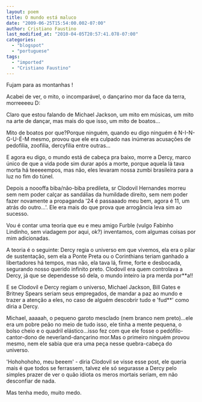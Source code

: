 ```yaml
---
layout: poem
title: O mundo está maluco
date: "2009-06-25T15:54:00.002-07:00"
author: Cristiano Faustino
last_modified_at: "2010-04-05T20:57:41.078-07:00"
categories:
  - "blogspot"
  - "portuguese"
tags:
  - "imported"
  - "Cristiano Faustino"
---
```


Fujam para as montanhas !

Acabei de ver, o mito, o incomparável, o dançarino mor da face da terra, morreeeeu D:

Claro que estou falando de Michael Jackson, um mito em músicas, um mito na arte de dançar, mas mais do que isso, um mito de boatos...

Mito de boatos por que?Porque ninguém, quando eu digo ninguém é N-I-N-G-U-É-M mesmo, provou que ele era culpado nas inúmeras acusações de pedofilia, zoofilia, dercyfilia entre outras...

E agora eu digo, o mundo está de cabeça pra baixo, morre a Dercy, marco único de que a vida pode sim durar após a morte, porque aquela lá tava morta há teeeeempos, mas não, eles levaram nossa zumbi brasileira para a luz no fim do túnel.

Depois a noooffa biba/não-biba predileta, sr Clodovil Hernandes morreu sem nem poder calçar as sandálias da humildade direito, sem nem poder fazer novamente a propaganda '24 é passaaado meu bem, agora é 11, um atrás do outro...'. Ele era mais do que prova que arrogância leva sim ao sucesso.

Vou é contar uma teoria que eu e meu amigo Furble (vulgo Fabinho Lindinho, sem viadagem por aqui, ok?) inventamos, com algumas coisas por mim adicionadas.

A teoria é o seguinte: Dercy regia o universo em que vivemos, ela era o pilar de sustentação, sem ela a Ponte Preta ou o Corinthians teriam ganhado a libertadores há tempos, mas não, ela tava lá, firme, forte e desbocada, segurando nosso querido infinito preto. Clodovil era quem controlava a Dercy, já que se dependesse só dela, o mundo inteiro ia pra merda por**a!!

E se Clodovil e Dercy regiam o universo, Michael Jackson, Bill Gates e Britney Spears seriam seus empregados, de mandar a paz ao mundo e trazer a atenção a eles, no caso de alguém descobrir tudo e 'fud**' como diria a Dercy.

Michael, aaaaah, o pequeno garoto mesclado (nem branco nem preto)...ele era um pobre peão no meio de tudo isso, ele tinha a mente pequena, o bolso cheio e o quadril elástico...isso fez com que ele fosse o pedófilo-cantor-dono de neverland-dançarino mor.Mas o primeiro ninguém provou mesmo, nem ele sabia que era uma peça nesse quebra-cabeça do universo.

'Hohohohoho, meu beeem' - diria Clodovil se visse esse post, ele queria mais é que todos se ferrassem, talvez ele só segurasse a Dercy pelo simples prazer de ver o quão idiota os meros mortais seriam, em não desconfiar de nada.

Mas tenha medo, muito medo.
